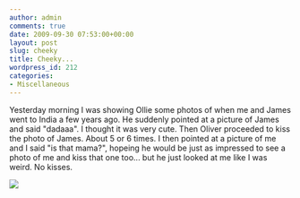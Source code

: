 ```yaml
---
author: admin
comments: true
date: 2009-09-30 07:53:00+00:00
layout: post
slug: cheeky
title: Cheeky...
wordpress_id: 212
categories:
- Miscellaneous
---
```


Yesterday morning I was showing Ollie some photos of when me and James went to India a few years ago.  He suddenly pointed at a picture of James and said "dadaaa".  I thought it was very cute.  Then Oliver proceeded to kiss the photo of James.  About 5 or 6 times.  I then pointed at a picture of me and I said "is that mama?", hopeing he would be just as impressed to see a photo of me and kiss that one too... but he just looked at me like I was weird. No kisses.

![](https://blogger.googleusercontent.com/tracker/251139911615938991-7587173381044571389?l=www.outmumbered.com)
